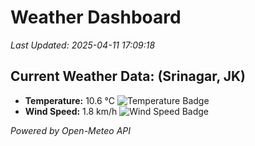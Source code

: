 
# Weather Dashboard

_Last Updated: 2025-04-11 17:09:18_

## Current Weather Data: (Srinagar, JK)
- **Temperature:** 10.6 °C ![Temperature Badge](https://img.shields.io/badge/Temperature-Low%20Temp-blue)
- **Wind Speed:** 1.8 km/h ![Wind Speed Badge](https://img.shields.io/badge/Wind%20Speed-Light%20Wind-blue)

*Powered by Open-Meteo API*

